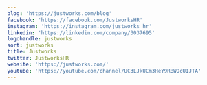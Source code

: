 ```yaml
---
blog: 'https://justworks.com/blog'
facebook: 'https://facebook.com/JustworksHR'
instagram: 'https://instagram.com/justworks_hr'
linkedin: 'https://linkedin.com/company/3037695'
logohandle: justworks
sort: justworks
title: Justworks
twitter: JustworksHR
website: 'https://justworks.com/'
youtube: 'https://youtube.com/channel/UC3LJkUCm3HeY9RBWOcUIJTA'
---
```

